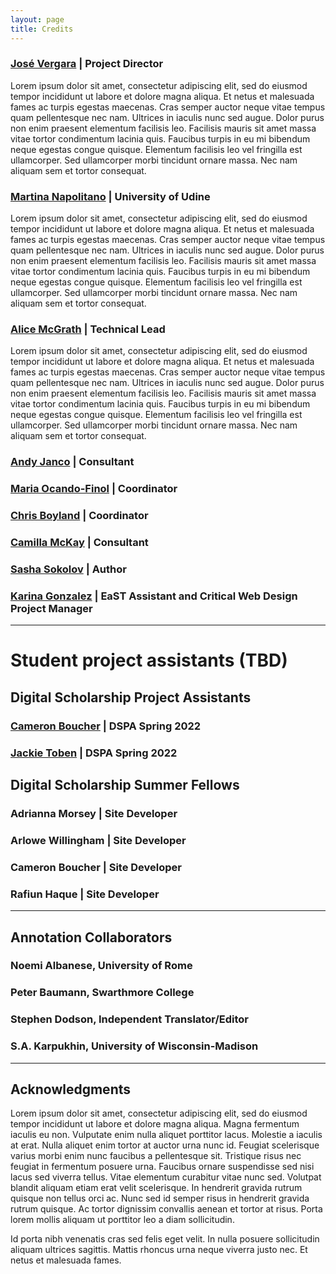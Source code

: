 ```yaml
---
layout: page
title: Credits
---
```


### [José Vergara](link) | Project Director

Lorem ipsum dolor sit amet, consectetur adipiscing elit, sed do eiusmod tempor incididunt ut labore et dolore magna aliqua. Et netus et malesuada fames ac turpis egestas maecenas. Cras semper auctor neque vitae tempus quam pellentesque nec nam. Ultrices in iaculis nunc sed augue. Dolor purus non enim praesent elementum facilisis leo. Facilisis mauris sit amet massa vitae tortor condimentum lacinia quis. Faucibus turpis in eu mi bibendum neque egestas congue quisque. Elementum facilisis leo vel fringilla est ullamcorper. Sed ullamcorper morbi tincidunt ornare massa. Nec nam aliquam sem et tortor consequat.


### [Martina Napolitano](link) | University of Udine

Lorem ipsum dolor sit amet, consectetur adipiscing elit, sed do eiusmod tempor incididunt ut labore et dolore magna aliqua. Et netus et malesuada fames ac turpis egestas maecenas. Cras semper auctor neque vitae tempus quam pellentesque nec nam. Ultrices in iaculis nunc sed augue. Dolor purus non enim praesent elementum facilisis leo. Facilisis mauris sit amet massa vitae tortor condimentum lacinia quis. Faucibus turpis in eu mi bibendum neque egestas congue quisque. Elementum facilisis leo vel fringilla est ullamcorper. Sed ullamcorper morbi tincidunt ornare massa. Nec nam aliquam sem et tortor consequat.

### [Alice McGrath](link) | Technical Lead

Lorem ipsum dolor sit amet, consectetur adipiscing elit, sed do eiusmod tempor incididunt ut labore et dolore magna aliqua. Et netus et malesuada fames ac turpis egestas maecenas. Cras semper auctor neque vitae tempus quam pellentesque nec nam. Ultrices in iaculis nunc sed augue. Dolor purus non enim praesent elementum facilisis leo. Facilisis mauris sit amet massa vitae tortor condimentum lacinia quis. Faucibus turpis in eu mi bibendum neque egestas congue quisque. Elementum facilisis leo vel fringilla est ullamcorper. Sed ullamcorper morbi tincidunt ornare massa. Nec nam aliquam sem et tortor consequat.

### [Andy Janco](link) | Consultant

### [Maria Ocando-Finol](link) | Coordinator 

### [Chris Boyland](link) | Coordinator 

### [Camilla McKay](link) | Consultant 

### [Sasha Sokolov](link) | Author 

### [Karina Gonzalez](link) | EaST Assistant and Critical Web Design Project Manager 
--- 
# Student project assistants (TBD) 

## Digital Scholarship Project Assistants

### [Cameron Boucher](link) | DSPA Spring 2022

### [Jackie Toben](link) | DSPA Spring 2022

## Digital Scholarship Summer Fellows

### Adrianna Morsey | Site Developer

### Arlowe Willingham | Site Developer

### Cameron Boucher | Site Developer

### Rafiun Haque | Site Developer

--- 
## Annotation Collaborators

### Noemi Albanese, University of Rome

### Peter Baumann, Swarthmore College

### Stephen Dodson, Independent Translator/Editor

### S.A. Karpukhin, University of Wisconsin-Madison 

---

## Acknowledgments

Lorem ipsum dolor sit amet, consectetur adipiscing elit, sed do eiusmod tempor incididunt ut labore et dolore magna aliqua. Magna fermentum iaculis eu non. Vulputate enim nulla aliquet porttitor lacus. Molestie a iaculis at erat. Nulla aliquet enim tortor at auctor urna nunc id. Feugiat scelerisque varius morbi enim nunc faucibus a pellentesque sit. Tristique risus nec feugiat in fermentum posuere urna. Faucibus ornare suspendisse sed nisi lacus sed viverra tellus. Vitae elementum curabitur vitae nunc sed. Volutpat blandit aliquam etiam erat velit scelerisque. In hendrerit gravida rutrum quisque non tellus orci ac. Nunc sed id semper risus in hendrerit gravida rutrum quisque. Ac tortor dignissim convallis aenean et tortor at risus. Porta lorem mollis aliquam ut porttitor leo a diam sollicitudin.

Id porta nibh venenatis cras sed felis eget velit. In nulla posuere sollicitudin aliquam ultrices sagittis. Mattis rhoncus urna neque viverra justo nec. Et netus et malesuada fames. 
